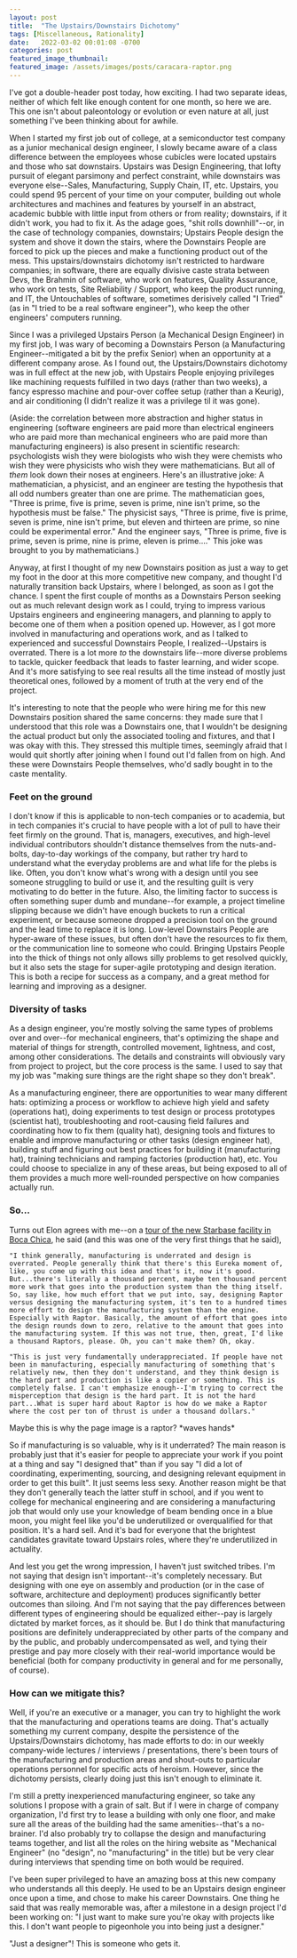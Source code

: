 ```yaml
---
layout: post
title:  "The Upstairs/Downstairs Dichotomy"
tags: [Miscellaneous, Rationality]
date:   2022-03-02 00:01:08 -0700
categories: post
featured_image_thumbnail:
featured_image: /assets/images/posts/caracara-raptor.png
---
```


I've got a double-header post today, how exciting.  I had two separate ideas, neither of which felt like enough content for one month, so here we are. This one isn't about paleontology or evolution or even nature at all, just something I've been thinking about for awhile.

When I started my first job out of college, at a semiconductor test company as a junior mechanical design engineer, I slowly became aware of a class difference between the employees whose cubicles were located upstairs and those who sat downstairs. Upstairs was Design Engineering, that lofty pursuit of elegant parsimony and perfect constraint, while downstairs was everyone else--Sales, Manufacturing, Supply Chain, IT, etc. Upstairs, you could spend 95 percent of your time on your computer, building out whole architectures and machines and features by yourself in an abstract, academic bubble with little input from others or from reality; downstairs, if it didn't work, you had to fix it. As the adage goes, "shit rolls downhill"--or, in the case of technology companies, downstairs; Upstairs People design the system and shove it down the stairs, where the Downstairs People are forced to pick up the pieces and make a functioning product out of the mess.  This upstairs/downstairs dichotomy isn't restricted to hardware companies; in software, there are equally divisive caste strata between Devs, the Brahmin of software, who work on features, Quality Assurance, who work on tests, Site Reliability / Support, who keep the product running, and IT, the Untouchables of software, sometimes derisively called "I Tried" (as in "I tried to be a real software engineer"), who keep the other engineers' computers running.

Since I was a privileged Upstairs Person (a Mechanical Design Engineer) in my first job, I was wary of becoming a Downstairs Person (a Manufacturing Engineer--mitigated a bit by the prefix Senior) when an opportunity at a different company arose. As I found out, the Upstairs/Downstairs dichotomy was in full effect at the new job, with Upstairs People enjoying privileges like machining requests fulfilled in two days (rather than two weeks), a fancy espresso machine and pour-over coffee setup (rather than a Keurig), and air conditioning (I didn't realize it was a privilege til it was gone).

(Aside: the correlation between more abstraction and higher status in engineering (software engineers are paid more than electrical engineers who are paid more than mechanical engineers who are paid more than manufacturing engineers) is also present in scientific research: psychologists wish they were biologists who wish they were chemists who wish they were physicists who wish they were mathematicians. But all of *them* look down their noses at engineers. Here's an illustrative joke: A mathematician, a physicist, and an engineer are testing the hypothesis that all odd numbers greater than one are prime. The mathematician goes, "Three is prime, five is prime, seven is prime, nine isn't prime, so the hypothesis must be false." The physicist says, "Three is prime, five is prime, seven is prime, nine isn't prime, but eleven and thirteen are prime, so nine could be experimental error." And the engineer says, "Three is prime, five is prime, seven is prime, nine is prime, eleven is prime...." This joke was brought to you by mathematicians.)

Anyway, at first I thought of my new Downstairs position as just a way to get my foot in the door at this more competitive new company, and thought I'd naturally transition back Upstairs, where I belonged, as soon as I got the chance. I spent the first couple of months as a Downstairs Person seeking out as much relevant design work as I could, trying to impress various Upstairs engineers and engineering managers, and planning to apply to become one of them when a position opened up. However, as I got more involved in manufacturing and operations work, and as I talked to experienced and successful Downstairs People, I realized--Upstairs is overrated.  There is a lot more *to* the downstairs life--more diverse problems to tackle, quicker feedback that leads to faster learning, and wider scope. And it's more satisfying to see real results all the time instead of mostly just theoretical ones, followed by a moment of truth at the very end of the project.

It's interesting to note that the people who were hiring me for this new Downstairs position shared the same concerns: they made sure that I understood that this role was a Downstairs one, that I wouldn't be designing the actual product but only the associated tooling and fixtures, and that I was okay with this. They stressed this multiple times, seemingly afraid that I would quit shortly after joining when I found out I'd fallen from on high. And these were Downstairs People themselves, who'd sadly bought in to the caste mentality.

### Feet on the ground
I don't know if this is applicable to non-tech companies or to academia, but in tech companies it's crucial to have people with a lot of pull to have their feet firmly on the ground. That is, managers, executives, and high-level individual contributors shouldn't distance themselves from the nuts-and-bolts, day-to-day workings of the company, but rather try hard to understand what the everyday problems are and what life for the plebs is like. Often, you don't know what's wrong with a design until you see someone struggling to build or use it, and the resulting guilt is very motivating to do better in the future. Also, the limiting factor to success is often something super dumb and mundane--for example, a project timeline slipping because we didn't have enough buckets to run a critical experiment, or because someone dropped a precision tool on the ground and the lead time to replace it is long. Low-level Downstairs People are hyper-aware of these issues, but often don't have the resources to fix them, or the communication line to someone who could. Bringing Upstairs People into the thick of things not only allows silly problems to get resolved quickly, but it also sets the stage for super-agile prototyping and design iteration. This is both a recipe for success as a company, and a great method for learning and improving as a designer.

### Diversity of tasks
As a design engineer, you're mostly solving the same types of problems over and over--for mechanical engineers, that's optimizing the shape and material of things for strength, controlled movement, lightness, and cost, among other considerations. The details and constraints will obviously vary from project to project, but the core process is the same. I used to say that my job was "making sure things are the right shape so they don't break".

As a manufacturing engineer, there are opportunities to wear many different hats: optimizing a process or workflow to achieve high yield and safety (operations hat), doing experiments to test design or process prototypes (scientist hat), troubleshooting and root-causing field failures and coordinating how to fix them (quality hat), designing tools and fixtures to enable and improve manufacturing or other tasks (design engineer hat), building stuff and figuring out best practices for building it (manufacturing hat), training technicians and ramping factories (production hat), etc. You could choose to specialize in any of these areas, but being exposed to all of them provides a much more well-rounded perspective on how companies actually run.

### So...

Turns out Elon agrees with me--on a [tour of the new Starbase facility in Boca Chica](https://www.youtube.com/watch?v=t705r8ICkRw), he said (and this was one of the very first things that he said),

 ```"I think generally, manufacturing is underrated and design is overrated. People generally think that there's this Eureka moment of, like, you come up with this idea and that's it, now it's good. But...there's literally a thousand percent, maybe ten thousand percent more work that goes into the production system than the thing itself. So, say like, how much effort that we put into, say, designing Raptor versus designing the manufacturing system, it's ten to a hundred times more effort to design the manufacturing system than the engine. Especially with Raptor. Basically, the amount of effort that goes into the design rounds down to zero, relative to the amount that goes into the manufacturing system. If this was not true, then, great, I'd like a thousand Raptors, please. Oh, you can't make them? Oh, okay.``` 

 ```"This is just very fundamentally underappreciated. If people have not been in manufacturing, especially manufacturing of something that's relatively new, then they don't understand, and they think design is the hard part and production is like a copier or something. This is completely false. I can't emphasize enough--I'm trying to correct the misperception that design is the hard part. It is not the hard part...What is super hard about Raptor is how do we make a Raptor where the cost per ton of thrust is under a thousand dollars."```

Maybe this is why the page image is a raptor? \*waves hands\*

So if manufacturing is so valuable, why is it underrated? The main reason is probably just that it's easier for people to appreciate your work if you point at a thing and say "I designed that" than if you say "I did a lot of coordinating, experimenting, sourcing, and designing relevant equipment in order to get this built". It just seems less sexy. Another reason might be that they don't generally teach the latter stuff in school, and if you went to college for mechanical engineering and are considering a manufacturing job that would only use your knowledge of beam bending once in a blue moon, you might feel like you'd be underutilized or overqualified for that position. It's a hard sell. And it's bad for everyone that the brightest candidates gravitate toward Upstairs roles, where they're underutilized in actuality.

And lest you get the wrong impression, I haven't just switched tribes. I'm not saying that design isn't important--it's completely necessary. But designing with one eye on assembly and production (or in the case of software, architecture and deployment) produces significantly better outcomes than siloing. And I'm not saying that the pay differences between different types of engineering should be equalized either--pay is largely dictated by market forces, as it should be. But I do think that manufacturing positions are definitely underappreciated by other parts of the company and by the public, and probably undercompensated as well, and tying their prestige and pay more closely with their real-world importance would be beneficial (both for company productivity in general and for me personally, of course).

### How can we mitigate this?

Well, if you're an executive or a manager, you can try to highlight the work that the manufacturing and operations teams are doing. That's actually something my current company, despite the persistence of the Upstairs/Downstairs dichotomy, has made efforts to do: in our weekly company-wide lectures / interviews / presentations, there's been tours of the manufacturing and production areas and shout-outs to particular operations personnel for specific acts of heroism. However, since the dichotomy persists, clearly doing just this isn't enough to eliminate it.

I'm still a pretty inexperienced manufacturing engineer, so take any solutions I propose with a grain of salt. But if I were in charge of company organization, I'd first try to lease a building with only one floor, and make sure all the areas of the building had the same amenities--that's a no-brainer. I'd also probably try to collapse the design and manufacturing teams together, and list all the roles on the hiring website as "Mechanical Engineer" (no "design", no "manufacturing" in the title) but be very clear during interviews that spending time on both would be required.

I've been super privileged to have an amazing boss at this new company who understands all this deeply. He used to be an Upstairs design engineer once upon a time, and chose to make his career Downstairs. One thing he said that was really memorable was, after a milestone in a design project I'd been working on: "I just want to make sure you're okay with projects like this. I don't want people to pigeonhole you into being just a designer."

"Just a designer"! This is someone who gets it.